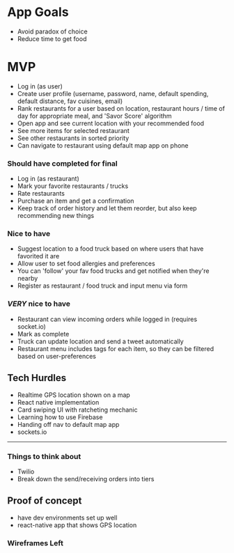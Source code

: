 # App Goals

- Avoid paradox of choice
- Reduce time to get food

# MVP

- Log in (as user)
- Create user profile (username, password, name, default spending, default distance, fav cuisines, email)
- Rank restaurants for a user based on location, restaurant hours / time of day for appropriate meal, and 'Savor Score' algorithm
- Open app and see current location with your recommended food
- See more items for selected restaurant
- See other restaurants in sorted priority
- Can navigate to restaurant using default map app on phone

### Should have completed for final

- Log in (as restaurant)
- Mark your favorite restaurants / trucks
- Rate restaurants
- Purchase an item and get a confirmation
- Keep track of order history and let them reorder, but also keep recommending new things

### Nice to have

- Suggest location to a food truck based on where users that have favorited it are
- Allow user to set food allergies and preferences
- You can 'follow' your fav food trucks and get notified when they're nearby
- Register as restaurant / food truck and input menu via form

### _VERY_ nice to have

- Restaurant can view incoming orders while logged in (requires socket.io)
- Mark as complete
- Truck can update location and send a tweet automatically
- Restaurant menu includes tags for each item, so they can be filtered based on user-preferences

## Tech Hurdles

- Realtime GPS location shown on a map
- React native implementation
- Card swiping UI with ratcheting mechanic
- Learning how to use Firebase
- Handing off nav to default map app
- sockets.io

---

### Things to think about

- Twilio
- Break down the send/receiving orders into tiers

## Proof of concept

- have dev environments set up well
- react-native app that shows GPS location

### Wireframes Left
